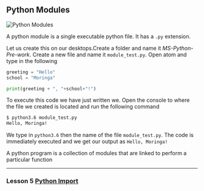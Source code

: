 ## Python Modules

![Python Modules](http://i.imgur.com/LxjZpFD.jpg)

A python module is a single executable python file. It has a `.py` extension.

Let us create this on our desktops.Create a folder and name it _MS-Python-Pre-work_.
Create a new file and name it `module_test.py`. Open atom and type in the following

```python
greeting = "Hello"
school = "Moringa"

print(greeting + ", "+school+"!")
```

To execute this code we have just written we. Open the console to where the file we created is located and run the following command

```bash
$ python3.6 module_test.py
Hello, Moringa!

```
We type in `python3.6` then the name of the file `module_test.py`. The code is immediately executed and we get our output as `Hello, Moringa!`

A python program is a collection of modules that are linked to perform a particular function

---
### Lesson 5 [Python Import](./03_python_import.md)
